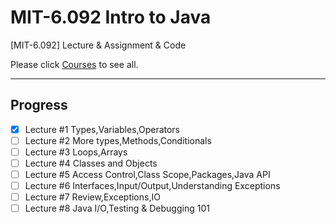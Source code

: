 # MIT-6.092 Intro to Java
[MIT-6.092] Lecture &amp; Assignment &amp; Code

Please click [Courses](https://ocw.mit.edu/courses/6-092-introduction-to-programming-in-java-january-iap-2010/pages/syllabus/) to see all.

---

## Progress

- [X] Lecture #1 Types,Variables,Operators
- [ ] Lecture #2  More types,Methods,Conditionals
- [ ] Lecture #3 Loops,Arrays
- [ ] Lecture #4 Classes and Objects
- [ ] Lecture #5 Access Control,Class Scope,Packages,Java API
- [ ] Lecture #6 Interfaces,Input/Output,Understanding Exceptions
- [ ] Lecture #7 Review,Exceptions,IO
- [ ] Lecture #8 Java I/O,Testing & Debugging 101
